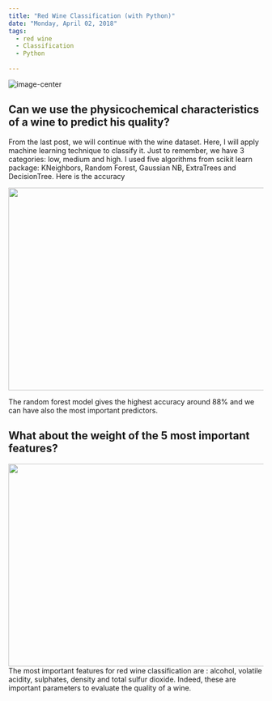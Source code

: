 ```yaml
---
title: "Red Wine Classification (with Python)"
date: "Monday, April 02, 2018"
tags:
  - red wine
  - Classification
  - Python
  
---
```


<p><img src="{{ site.url }}{{ site.baseurl }}/images/vino.jpg" alt="image-center" class="align-center" /></p>    

## Can we use the physicochemical characteristics of a wine to predict his quality?
 
From the last post, we will continue with the wine dataset. Here, I will apply machine learning technique to classify it. Just to remember, we have 3 categories: low, medium and high.
I used five algorithms from scikit learn package: KNeighbors, Random Forest, Gaussian NB, ExtraTrees and DecisionTree. Here is the accuracy
 
<img src="{{ site.url }}{{ site.baseurl }}/images/wine/accuracy.png" alt="" width="680" height="400">
        
The random forest model gives the highest accuracy around 88% and we can have also the most important predictors.    

 ## What about the weight of the 5 most important features?
<img src="{{ site.url }}{{ site.baseurl }}/images/wine/important_feature.png" alt="" width="680" height="400">        
The most important features for red wine classification are : alcohol, volatile acidity, sulphates, density and total sulfur dioxide. Indeed, these are important parameters to evaluate the quality of a wine.
